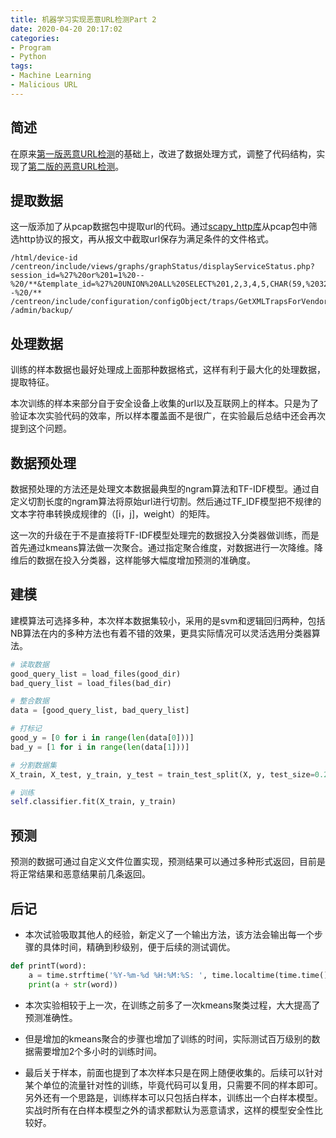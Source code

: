 ```yaml
---
title: 机器学习实现恶意URL检测Part 2
date: 2020-04-20 20:17:02
categories:
- Program
- Python
tags:
- Machine Learning
- Malicious URL
---
```

## 简述

在原来[第一版恶意URL检测](https://github.com/Coldwave96/MaliciousURLs)的基础上，改进了数据处理方式，调整了代码结构，实现了[第二版的恶意URL检测](https://github.com/Coldwave96/MaliciousUrls_Part2)。

<!-- more -->

## 提取数据

这一版添加了从pcap数据包中提取url的代码。通过[scapy_http库](https://github.com/invernizzi/scapy-http)从pcap包中筛选http协议的报文，再从报文中截取url保存为满足条件的文件格式。

```Url
/html/device-id
/centreon/include/views/graphs/graphStatus/displayServiceStatus.php?session_id=%27%20or%201=1%20--%20/**&template_id=%27%20UNION%20ALL%20SELECT%201,2,3,4,5,CHAR(59,%2032,%2099,97,116,32,47,101,116,99,47,112,97,115,115,119,100,%2059),7,8,9,10,11,12,13,14,15,16,17,18,19,20,21,22,23%20--%20/**
/centreon/include/configuration/configObject/traps/GetXMLTrapsForVendor.php
/admin/backup/
```

## 处理数据

训练的样本数据也最好处理成上面那种数据格式，这样有利于最大化的处理数据，提取特征。

本次训练的样本来部分自于安全设备上收集的url以及互联网上的样本。只是为了验证本次实验代码的效率，所以样本覆盖面不是很广，在实验最后总结中还会再次提到这个问题。

## 数据预处理

数据预处理的方法还是处理文本数据最典型的ngram算法和TF-IDF模型。通过自定义切割长度的ngram算法将原始url进行切割。然后通过TF_IDF模型把不规律的文本字符串转换成规律的（[i，j]，weight）的矩阵。

这一次的升级在于不是直接将TF-IDF模型处理完的数据投入分类器做训练，而是首先通过kmeans算法做一次聚合。通过指定聚合维度，对数据进行一次降维。降维后的数据在投入分类器，这样能够大幅度增加预测的准确度。

## 建模

建模算法可选择多种，本次样本数据集较小，采用的是svm和逻辑回归两种，包括NB算法在内的多种方法也有着不错的效果，更具实际情况可以灵活选用分类器算法。

```Python
# 读取数据
good_query_list = load_files(good_dir)
bad_query_list = load_files(bad_dir)

# 整合数据
data = [good_query_list, bad_query_list]

# 打标记
good_y = [0 for i in range(len(data[0]))]
bad_y = [1 for i in range(len(data[1]))]

# 分割数据集
X_train, X_test, y_train, y_test = train_test_split(X, y, test_size=0.2, random_state=42)

# 训练
self.classifier.fit(X_train, y_train)
```

## 预测

预测的数据可通过自定义文件位置实现，预测结果可以通过多种形式返回，目前是将正常结果和恶意结果前几条返回。

## 后记

* 本次试验吸取其他人的经验，新定义了一个输出方法，该方法会输出每一个步骤的具体时间，精确到秒级别，便于后续的测试调优。

```Python
def printT(word):
    a = time.strftime('%Y-%m-%d %H:%M:%S: ', time.localtime(time.time()))
    print(a + str(word))
```

* 本次实验相较于上一次，在训练之前多了一次kmeans聚类过程，大大提高了预测准确性。

* 但是增加的kmeans聚合的步骤也增加了训练的时间，实际测试百万级别的数据需要增加2个多小时的训练时间。

* 最后关于样本，前面也提到了本次样本只是在网上随便收集的。后续可以针对某个单位的流量针对性的训练，毕竟代码可以复用，只需要不同的样本即可。另外还有一个思路是，训练样本可以只包括白样本，训练出一个白样本模型。实战时所有在白样本模型之外的请求都默认为恶意请求，这样的模型安全性比较好。